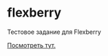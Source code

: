 # flexberry
Тестовое задание для Flexberry

<a href="https://nataliebasket.github.io/flexberry/">Посмотреть тут.</a>
